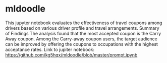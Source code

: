 # mldoodle
This jupyter notebook evaluates the effectiveness of travel coupons among drivers based on various driver profile and travel arrangements.
Summary of Findings
The analysis found that the most accepted coupon is the Carry Away coupon.  Among the Carry-away coupon users, the target audience can be improved by offering the coupons to occupations with the highest acceptance rates.
Link to jupiter notebook: https://github.com/kg5hqx/mldoodle/blob/master/prompt.ipynb
